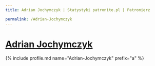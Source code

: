 ```yaml
---
title: Adrian Jochymczyk | Statystyki patronite.pl | Patromierz

permalink: /Adrian-Jochymczyk
---
```


# [Adrian Jochymczyk](https://patronite.pl/Adrian-Jochymczyk)

{% include profile.md name="Adrian-Jochymczyk" prefix="a" %}
